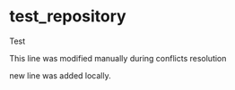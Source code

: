 # test_repository
Test

This line was modified manually during conflicts resolution


new line was added locally.